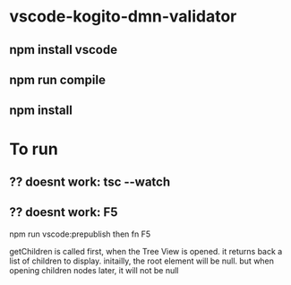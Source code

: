 # vscode-kogito-dmn-validator
## npm install vscode
## npm run compile
## npm install

# To run
## ?? doesnt work: tsc --watch
## ?? doesnt work: F5

npm run vscode:prepublish
then fn F5


getChildren is called first, when the Tree View is opened. it returns back a list of children to display. 
initailly, the root element will be null. but when opening children nodes later, it will not be null

